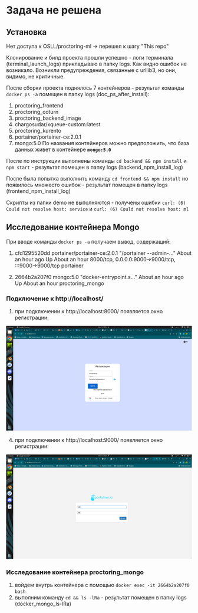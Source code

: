# Задача не решена
## Установка
Нет доступа к OSLL/proctoring-ml  ->  перешел к шагу "This repo"

Клонирование и билд проекта прошли успешно - логи терминала (terminal_launch_logs) прикладываю в папку logs. Как видно ошибок не возникало. Возникли предупреждения, связанные с urllib3, но они, видимо, не критичные.

После сборки проекта поднялось 7 контейнеров - результат команды `docker ps -a` помещен в папку logs (doc_ps_after_install):
1) proctoring_frontend
2) proctoring_coturn
3) proctoring_backend_image
4) chargosudar/xqueue-custom:latest
5) proctoring_kurento
6) portainer/portainer-ce:2.0.1
7) mongo:5.0
По названия контейнеров можно предположить, что база данных живет в контейнере **`mongo:5.0`**

После по инструкции выполнены команды `cd backend && npm install` и `npm start` - результат помещен в папку logs (backend_npm_install_log)

После была попытка выполнить команду `cd frontend && npm install` но появилось множесто ошибок - результат помещен в папку logs (frontend_npm_install_log)

Скрипты из папки demo не выполняются - получены ошибки `curl: (6) Could not resolve host: service` и  `curl: (6) Could not resolve host: ml`

## Исследование контейнера Mongo

При вводе команды `docker ps -a` получаем вывод, содержащий:

1) cfd1295520dd   portainer/portainer-ce:2.0.1       "/portainer --admin-…"   About an hour ago   Up About an hour             8000/tcp, 0.0.0.0:9000->9000/tcp, :::9000->9000/tcp   portainer

2) 2664b2a207f0   mongo:5.0                          "docker-entrypoint.s…"   About an hour ago   Up About an hour                                                                   proctoring_mongo

### Подключение к http://localhost/
1) при подключении к http://localhost:8000/ появляется окно регистрации:
  
 <img src="/images/port:8000.png" width="1000">

4) при подключении к http://localhost:9000/ появляется окно регистрации:

 <img src="/images/port:9000.png" width="1000">

### Исследование контейнера proctoring_mongo
1) войдем внутрь контейнера с помощью `docker exec -it 2664b2a207f0 bash`
2) выполним команду `cd && ls -lRa` - результат помещен в папку logs (docker_mongo_ls-lRa)
   
